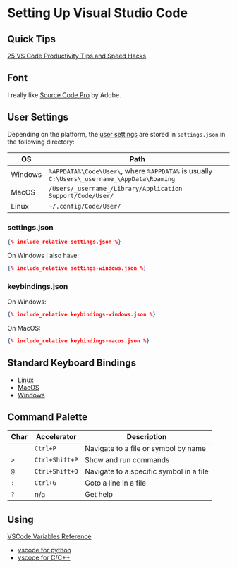 # Setting Up Visual Studio Code

## Quick Tips

[25 VS Code Productivity Tips and Speed Hacks](https://www.youtube.com/watch?v=ifTF3ags0XI)

## Font

I really like [Source Code Pro](../fonts.html) by Adobe.

## User Settings

Depending on the platform, the [user
settings](https://code.visualstudio.com/docs/getstarted/settings)
are stored in `settings.json` in the following directory:

OS|Path
--|---
Windows|`%APPDATA%\Code\User\`, where `%APPDATA%` is usually `C:\Users\_username_\AppData\Roaming`
MacOS|`/Users/_username_/Library/Application Support/Code/User/`
Linux|`~/.config/Code/User/`

### settings.json

```json
{% include_relative settings.json %}
```
On Windows I also have:
```json
{% include_relative settings-windows.json %}
```

### keybindings.json

On Windows:

```json
{% include_relative keybindings-windows.json %}
```

On MacOS:

```json
{% include_relative keybindings-macos.json %}
```
## Standard Keyboard Bindings

* [Linux](keys-linux.html)
* [MacOS](keys-mac.html)
* [Windows](keys-windows.html)

## Command Palette

Char|Accelerator|Description
----|-----------|-----------
&nbsp;|`Ctrl+P`|Navigate to a file or symbol by name
`>`|`Ctrl+Shift+P`|Show and run commands
`@`|`Ctrl+Shift+O`|Navigate to a specific symbol in a file
`:`|`Ctrl+G`|Goto a line in a file
`?`|n/a|Get help


## Using

[VSCode Variables Reference](https://code.visualstudio.com/docs/editor/variables-reference)

* [vscode for python](python.html)
* [vscode for C/C++](c_c++.html)
